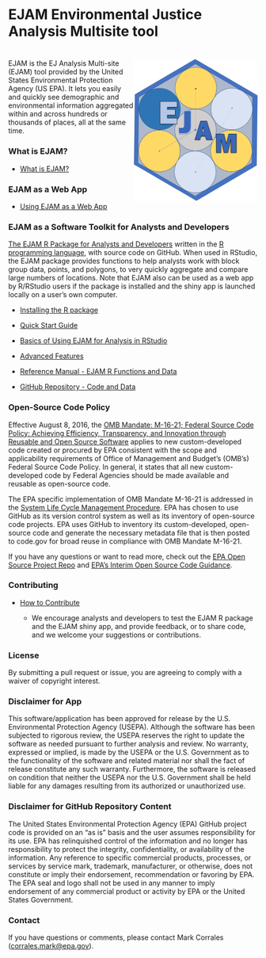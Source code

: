 EJAM Environmental Justice Analysis Multisite tool
================

# <img src="man/figures/logo659.png" align="right" width="250px"/>

<!-- README.md is generated from README.Rmd. Please edit Rmd not md  -->
<!-- badges: start -->
<!-- or we could comment out the badge 
&#10;[![Lifecycle: experimental](https://img.shields.io/badge/lifecycle-experimental-orange.svg)](https://lifecycle.r-lib.org/articles/stages.html#experimental)
 -->
<!-- badges: end -->

EJAM is the EJ Analysis Multi-site (EJAM) tool provided by the United
States Environmental Protection Agency (US EPA). It lets you easily and
quickly see demographic and environmental information aggregated within
and across hundreds or thousands of places, all at the same time.

### What is EJAM?

- [What is EJAM?](https://usepa.github.io/EJAM/articles/0_whatis.html)

### EJAM as a Web App

- [Using EJAM as a Web
  App](https://usepa.github.io/EJAM/articles/0_webapp.html) <!-- 
              -   EJAM beta test is accessible only if at EPA offices or on VPN
          -->

### EJAM as a Software Toolkit for Analysts and Developers

[The EJAM R Package for Analysts and
Developers](https://github.com/USEPA/EJAM?tab=readme-ov-file#the-ejam-r-package-for-analysts-and-developers)
written in the [R programming language](https://www.r-project.org/),
with source code on GitHub. When used in RStudio, the EJAM package
provides functions to help analysts work with block group data, points,
and polygons, to very quickly aggregate and compare large numbers of
locations. Note that EJAM also can be used as a web app by R/RStudio
users if the package is installed and the shiny app is launched locally
on a user’s own computer.

- [Installing the R
  package](https://usepa.github.io/EJAM/articles/1_installing.html)

- [Quick Start
  Guide](https://usepa.github.io/EJAM/articles/2_quickstart.html)

- [Basics of Using EJAM for Analysis in
  RStudio](https://usepa.github.io/EJAM/articles/3_analyzing.html)

- [Advanced
  Features](https://usepa.github.io/EJAM/articles/4_advanced.html)

- [Reference Manual - EJAM R Functions and
  Data](https://usepa.github.io/EJAM/articles/index.html)

- [GitHub Repository - Code and
  Data](https://github.com/USEPA/EJAM#readme "https://github.com/USEPA/EJAM#readme")

### Open-Source Code Policy

Effective August 8, 2016, the <a
href="https://obamawhitehouse.archives.gov/sites/default/files/omb/memoranda/2016/m_16_21.pdf"
class="uri" target="_blank" rel="noreferrer noopener">OMB Mandate:
M-16-21; Federal Source Code Policy: Achieving Efficiency, Transparency,
and Innovation through Reusable and Open Source Software</a> applies to
new custom-developed code created or procured by EPA consistent with the
scope and applicability requirements of Office of Management and
Budget’s (OMB’s) Federal Source Code Policy. In general, it states that
all new custom-developed code by Federal Agencies should be made
available and reusable as open-source code.

The EPA specific implementation of OMB Mandate M-16-21 is addressed in
the <a
href="https://www.epa.gov/irmpoli8/policy-procedures-and-guidance-system-life-cycle-management-slcm"
class="uri" target="_blank" rel="noreferrer noopener">System Life Cycle
Management Procedure</a>. EPA has chosen to use GitHub as its version
control system as well as its inventory of open-source code projects.
EPA uses GitHub to inventory its custom-developed, open-source code and
generate the necessary metadata file that is then posted to code.gov for
broad reuse in compliance with OMB Mandate M-16-21.

If you have any questions or want to read more, check out the
<a href="https://github.com/USEPA/open-source-projects" class="uri"
target="_blank" rel="noreferrer noopener">EPA Open Source Project
Repo</a> and <a
href="https://www.epa.gov/developers/open-source-software-and-epa-code-repository-requirements"
class="uri" target="_blank" rel="noreferrer noopener">EPA’s Interim Open
Source Code Guidance</a>.

### Contributing

- [How to
  Contribute](https://github.com/USEPA/EJAM/blob/master/CONTRIBUTING.md)

  - We encourage analysts and developers to test the EJAM R package and
    the EJAM shiny app, and provide feedback, or to share code, and we
    welcome your suggestions or contributions.

### License

By submitting a pull request or issue, you are agreeing to comply with a
waiver of copyright interest.

### Disclaimer for App

This software/application has been approved for release by the U.S.
Environmental Protection Agency (USEPA). Although the software has been
subjected to rigorous review, the USEPA reserves the right to update the
software as needed pursuant to further analysis and review. No warranty,
expressed or implied, is made by the USEPA or the U.S. Government as to
the functionality of the software and related material nor shall the
fact of release constitute any such warranty. Furthermore, the software
is released on condition that neither the USEPA nor the U.S. Government
shall be held liable for any damages resulting from its authorized or
unauthorized use.

### Disclaimer for GitHub Repository Content

The United States Environmental Protection Agency (EPA) GitHub project
code is provided on an “as is” basis and the user assumes responsibility
for its use. EPA has relinquished control of the information and no
longer has responsibility to protect the integrity, confidentiality, or
availability of the information. Any reference to specific commercial
products, processes, or services by service mark, trademark,
manufacturer, or otherwise, does not constitute or imply their
endorsement, recommendation or favoring by EPA. The EPA seal and logo
shall not be used in any manner to imply endorsement of any commercial
product or activity by EPA or the United States Government.

### Contact

If you have questions or comments, please contact Mark Corrales
(corrales.mark@epa.gov).
